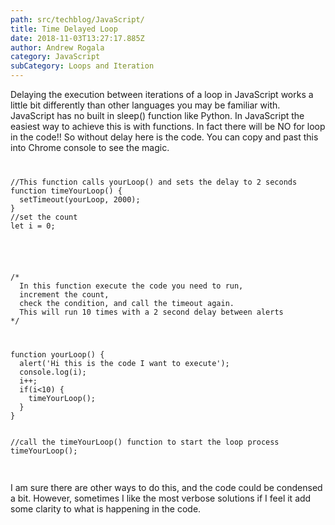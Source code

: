 ```yaml
---
path: src/techblog/JavaScript/
title: Time Delayed Loop
date: 2018-11-03T13:27:17.885Z
author: Andrew Rogala
category: JavaScript
subCategory: Loops and Iteration
---
```

Delaying the execution between iterations of a loop in JavaScript works a little bit differently than other languages you may be familiar with. JavaScript has no built in sleep() function like Python. In JavaScript the easiest way to achieve this is with functions. In fact there will be NO for loop in the code!! So without delay here is the code. You can copy and past this into Chrome console to see the magic.
<br/>
<code>
<pre>
//This function calls yourLoop() and sets the delay to 2 seconds
function timeYourLoop() {
  setTimeout(yourLoop, 2000);
}
//set the count
let i = 0;
</pre>
<br/>
/*
  In this function execute the code you need to run, 
  increment the count,
  check the condition, and call the timeout again. 
  This will run 10 times with a 2 second delay between alerts
*/
<br/>
<pre>
function yourLoop() {
  alert('Hi this is the code I want to execute');
  console.log(i);
  i++;
  if(i<10) {
    timeYourLoop();
  }
}
<br/>
//call the timeYourLoop() function to start the loop process
timeYourLoop();
</pre>
</code>
<br/>
I am sure there are other ways to do this, and the code could be condensed a bit. However, sometimes I like the most verbose solutions if I feel it add some clarity to what is happening in the code.
